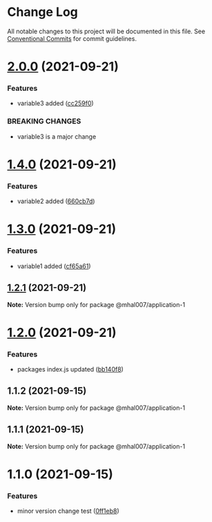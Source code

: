 # Change Log

All notable changes to this project will be documented in this file.
See [Conventional Commits](https://conventionalcommits.org) for commit guidelines.

# [2.0.0](https://github.com/mhal007/lerna-publish-test/compare/@mhal007/application-1@1.4.0...@mhal007/application-1@2.0.0) (2021-09-21)


### Features

* variable3 added ([cc259f0](https://github.com/mhal007/lerna-publish-test/commit/cc259f02cdad35a18cff408f8292e70f19126c99))


### BREAKING CHANGES

* variable3 is a major change





# [1.4.0](https://github.com/mhal007/lerna-publish-test/compare/@mhal007/application-1@1.3.0...@mhal007/application-1@1.4.0) (2021-09-21)


### Features

* variable2 added ([660cb7d](https://github.com/mhal007/lerna-publish-test/commit/660cb7d7cf6a1b954ca74d770a6e88e4f90c6b84))





# [1.3.0](https://github.com/mhal007/lerna-publish-test/compare/@mhal007/application-1@1.2.1...@mhal007/application-1@1.3.0) (2021-09-21)


### Features

* variable1 added ([cf65a61](https://github.com/mhal007/lerna-publish-test/commit/cf65a6131d7d60c1e28d076e3781e68f10ecab2c))





## [1.2.1](https://github.com/mhal007/lerna-publish-test/compare/@mhal007/application-1@1.2.0...@mhal007/application-1@1.2.1) (2021-09-21)

**Note:** Version bump only for package @mhal007/application-1





# [1.2.0](https://github.com/mhal007/lerna-publish-test/compare/@mhal007/application-1@1.1.2...@mhal007/application-1@1.2.0) (2021-09-21)


### Features

* packages index.js updated ([bb140f8](https://github.com/mhal007/lerna-publish-test/commit/bb140f8cb520117599bb94bf04c2bee54f9ac450))





## 1.1.2 (2021-09-15)

**Note:** Version bump only for package @mhal007/application-1





## 1.1.1 (2021-09-15)

**Note:** Version bump only for package @mhal007/application-1





# 1.1.0 (2021-09-15)


### Features

* minor version change test ([0ff1eb8](https://github.com/mhal007/lerna-publish-test/commit/0ff1eb8190622a91f1aae7c273f94ea0e33ae6ce))
